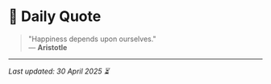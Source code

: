 # 📜 Daily Quote

> "Happiness depends upon ourselves."  
> — **Aristotle**

---

_Last updated: 30 April 2025 ⏳_
